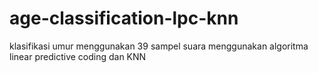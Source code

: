 # age-classification-lpc-knn
klasifikasi umur menggunakan 39 sampel suara menggunakan algoritma linear predictive coding dan KNN
